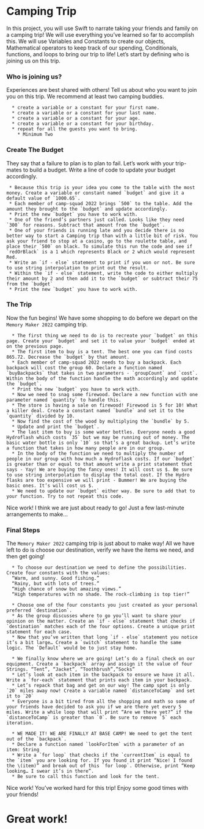 # Camping Trip

In this project, you will use Swift to narrate taking your friends and family on a camping trip! We will use everything you’ve learned so far to accomplish this. We will use Variables and Constants to create our objects, Mathematical operators to keep track of our spending, Conditionals, functions, and loops to bring our trip to life! Let’s start by defining who is joining us on this trip.
  
  
###   Who is joining us?
  
Experiences are best shared with others! Tell us about who you want to join you on this trip. We recommend at least two camping buddies.
  
	  * create a variable or a constant for your first name.
	  * create a variable or a constant for your last name.
	  * create a variable or a constant for your age.
	  * create a variable or a constant for your birthday.
	  * repeat for all the guests you want to bring.
	    * Minimum Two

### Create The Budget
 
They say that a failure to plan is to plan to fail. Let’s work with your trip-mates to build a budget. Write a line of code to update your budget accordingly.
 
	 * Because this trip is your idea you come to the table with the most money. Create a variable or constant named `budget` and give it a default value of `1000.65`.
	 * Each member of camp-squad 2022 brings `500` to the table. Add the amount they brought to the `budget` and update accordingly.
	 * Print the new `budget` you have to work with.
	 * One of the friend’s partners just called. Looks like they need `300` for reasons. Subtract that amount from the `budget`.
	 * One of your friends is running late and you decide there is no better way to start a Camping trip than with a little bit of risk. You ask your friend to stop at a casino, go to the roulette table, and place their `500` on black. To simulate this run the code and see if `redOrBlack` is a 1 which represents Black or 2 which would represent Red.
	 * Write an `if - else` statement to print if you won or not. Be sure to use string interpolation to print out the result.
	 * Within the `if - else` statement, write the code to either multiply their amount by 2 and then add it to the `budget` or subtract their 75 from the `budget`
	 * Print the new `budget` you have to work with.

### The Trip
  
Now the fun begins! We have some shopping to do before we depart on the `Memory Maker 2022` camping trip.
  
	  * The first thing we need to do is to recreate your `budget` on this page. Create your `budget` and set it to value your `budget` ended at on the previous page.
	  * The first item to buy is a tent. The best one you can find costs 865.72. Decrease the `budget` by that amount.
	  * Each member of camp-squad 2022 needs to buy a backpack. Each backpack will cost the group 60. Declare a function named `buyBackpacks` that takes in two parameters - `groupCount` and `cost`. Within the body of the function handle the math accordingly and update the `budget`.
	  * Print the new `budget` you have to work with.
	  * Now we need to snag some firewood. Declare a new function with one parameter named `quantity` to handle this.
	  * The store is having a sale on firewood! Firewood is 5 for 10! What a killer deal. Create a constant named `bundle` and set it to the `quantity` divided by 10.
	  * Now find the cost of the wood by multiplying the `bundle` by 5.
	  * Update and print the `budget`.
	  * The last item to buy is some water bottles. Everyone needs a good Hydroflash which costs `35` but we may be running out of money. The basic water bottle is only `10` so that’s a great backup. Let’s write a function that takes in how many people are in our group.
	  * In the body of the function we need to multiply the number of people in our group with how much a Hydroflask costs. If our `budget` is greater than or equal to that amount write a print statement that says - Yay! We are buying the fancy ones! It will cost us $. Be sure to use string interpolation to display the total cost. If the Hydro flasks are too expensive we will print - Bummer! We are buying the basic ones. It’s will cost us $.
	  * We need to update our `budget` either way. Be sure to add that to your function. Try to not repeat this code.
  
Nice work! I think we are just about ready to go! Just a few last-minute arrangements to make…

### Final Steps
  
 The `Memory Maker 2022` camping trip is just about to make way! All we have left to do is choose our destination, verify we have the items we need, and then get going!
  
	  * To choose our destination we need to define the possibilities. Create four constants with the values:
	  “Warm, and sunny. Good fishing.”
	  “Rainy, but with lots of trees.”
	  “High chance of snow but amazing views.”
	  “High temperatures with no shade. The rock-climbing is top tier!”
	  
	  * Choose one of the four constants you just created as your personal preferred `destination`.
	  * As the group discusses where to go you’ll want to share your opinion on the matter. Create an `if - else` statement that checks if `destination` matches each of the four options. Create a unique print statement for each case.
	  * Now that you’ve written that long `if - else` statement you notice it’s a bit large… Create a `switch` statement to handle the same logic. The `Default` would be to just stay home.
	  
	  * We finally know where we are going! Let’s do a final check on our equipment. Create a `backpack` array and assign it the value of four Strings. “Tent”, “Jacket”, “Toothbrush”,”Socks”
	  * Let’s look at each item in the backpack to ensure we have it all. Write a `for-each` statement that prints each item in your backpack.
	  * Let’s repack that bag and get on our way! The camp spot is only `20` miles away now! Create a variable named `distanceToCamp` and set it to `20`
	  * Everyone is a bit tired from all the shopping and math so some of your friends have decided to ask you if we are there yet every 5 miles. Write a while loop that will print “Are we there yet?” if the `distanceToCamp` is greater than `0`. Be sure to remove `5` each iteration.
	  
	  * WE MADE IT! WE ARE FINALLY AT BASE CAMP! We need to get the tent out of the `backpack`.
	  * Declare a function named `lookForItem` with a parameter of an item: String
	  * Write a `for loop` that checks if the `currentItem` is equal to the `item` you are looking for. If you found it print “Nice! I found the \(item)” and break out of this `for loop`. Otherwise, print “Keep looking… I swear it’s in there”.
	  * Be sure to call this function and look for the tent.
  
Nice work! You’ve worked hard for this trip! Enjoy some good times with your friends!
  
#   Great work!
